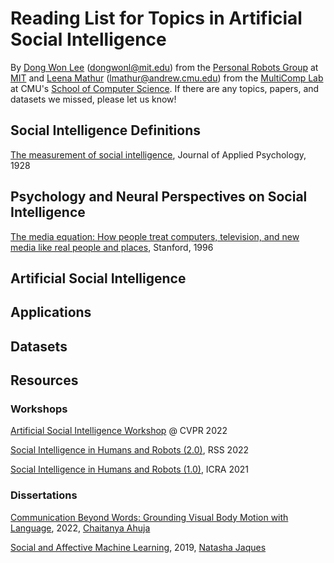 
# Reading List for Topics in Artificial Social Intelligence
By [Dong Won Lee](https://dongwonl.com/) (dongwonl@mit.edu) from the [Personal Robots Group](https://www.media.mit.edu/groups/personal-robots/overview/) at [MIT](https://www.mit.edu/) and [Leena Mathur](https://l-mathur.github.io) (lmathur@andrew.cmu.edu) from the [MultiComp Lab](http://multicomp.cs.cmu.edu) at CMU's [School of Computer Science](https://www.cs.cmu.edu). If there are any topics, papers, and datasets we missed, please let us know!

## Social Intelligence Definitions

[The measurement of social intelligence](https://psycnet.apa.org/buy/1928-03750-001), Journal of Applied Psychology, 1928

## Psychology and Neural Perspectives on Social Intelligence

[The media equation: How people treat computers, television, and new media like real people and places](https://psycnet.apa.org/buy/1928-03750-001), Stanford, 1996



## Artificial Social Intelligence

## Applications 

## Datasets

## Resources

### Workshops

[Artificial Social Intelligence Workshop](https://sites.google.com/berkeley.edu/artificial-social-intelligence) @ CVPR 2022

[Social Intelligence in Humans and Robots (2.0)](https://social-intelligence-human-ai.github.io), RSS 2022

[Social Intelligence in Humans and Robots (1.0)](https://social-intelligence-human-ai.github.io/), ICRA 2021

### Dissertations
[Communication Beyond Words: Grounding Visual Body Motion with Language](https://lti.cs.cmu.edu/sites/default/files/ahuja%2C%20chaitanya%20-%20Thesis.pdf), 2022, [Chaitanya Ahuja](https://chahuja.com)

[Social and Affective Machine Learning](https://www.media.mit.edu/publications/social-and-affective-machine-learning/), 2019, [Natasha Jaques](https://natashajaques.ai) 



